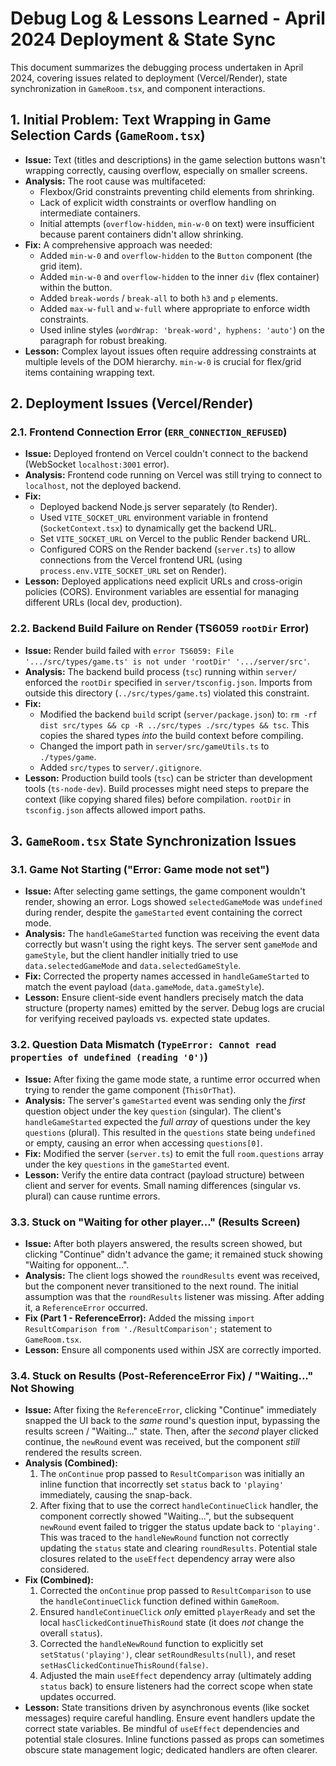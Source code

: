 # Debug Log & Lessons Learned - April 2024 Deployment & State Sync

This document summarizes the debugging process undertaken in April 2024, covering issues related to deployment (Vercel/Render), state synchronization in `GameRoom.tsx`, and component interactions.

## 1. Initial Problem: Text Wrapping in Game Selection Cards (`GameRoom.tsx`)

- **Issue:** Text (titles and descriptions) in the game selection buttons wasn't wrapping correctly, causing overflow, especially on smaller screens.
- **Analysis:** The root cause was multifaceted:
    - Flexbox/Grid constraints preventing child elements from shrinking.
    - Lack of explicit width constraints or overflow handling on intermediate containers.
    - Initial attempts (`overflow-hidden`, `min-w-0` on text) were insufficient because parent containers didn't allow shrinking.
- **Fix:** A comprehensive approach was needed:
    - Added `min-w-0` and `overflow-hidden` to the `Button` component (the grid item).
    - Added `min-w-0` and `overflow-hidden` to the inner `div` (flex container) within the button.
    - Added `break-words` / `break-all` to both `h3` and `p` elements.
    - Added `max-w-full` and `w-full` where appropriate to enforce width constraints.
    - Used inline styles (`wordWrap: 'break-word', hyphens: 'auto'`) on the paragraph for robust breaking.
- **Lesson:** Complex layout issues often require addressing constraints at multiple levels of the DOM hierarchy. `min-w-0` is crucial for flex/grid items containing wrapping text.

## 2. Deployment Issues (Vercel/Render)

### 2.1. Frontend Connection Error (`ERR_CONNECTION_REFUSED`)

- **Issue:** Deployed frontend on Vercel couldn't connect to the backend (WebSocket `localhost:3001` error).
- **Analysis:** Frontend code running on Vercel was still trying to connect to `localhost`, not the deployed backend.
- **Fix:**
    - Deployed backend Node.js server separately (to Render).
    - Used `VITE_SOCKET_URL` environment variable in frontend (`SocketContext.tsx`) to dynamically get the backend URL.
    - Set `VITE_SOCKET_URL` on Vercel to the public Render backend URL.
    - Configured CORS on the Render backend (`server.ts`) to allow connections from the Vercel frontend URL (using `process.env.VITE_SOCKET_URL` set on Render).
- **Lesson:** Deployed applications need explicit URLs and cross-origin policies (CORS). Environment variables are essential for managing different URLs (local dev, production).

### 2.2. Backend Build Failure on Render (TS6059 `rootDir` Error)

- **Issue:** Render build failed with `error TS6059: File '.../src/types/game.ts' is not under 'rootDir' '.../server/src'`.
- **Analysis:** The backend build process (`tsc`) running within `server/` enforced the `rootDir` specified in `server/tsconfig.json`. Imports from outside this directory (`../src/types/game.ts`) violated this constraint.
- **Fix:**
    - Modified the backend `build` script (`server/package.json`) to: `rm -rf dist src/types && cp -R ../src/types ./src/types && tsc`. This copies the shared types *into* the build context before compiling.
    - Changed the import path in `server/src/gameUtils.ts` to `./types/game`.
    - Added `src/types` to `server/.gitignore`.
- **Lesson:** Production build tools (`tsc`) can be stricter than development tools (`ts-node-dev`). Build processes might need steps to prepare the context (like copying shared files) before compilation. `rootDir` in `tsconfig.json` affects allowed import paths.

## 3. `GameRoom.tsx` State Synchronization Issues

### 3.1. Game Not Starting ("Error: Game mode not set")

- **Issue:** After selecting game settings, the game component wouldn't render, showing an error. Logs showed `selectedGameMode` was `undefined` during render, despite the `gameStarted` event containing the correct mode.
- **Analysis:** The `handleGameStarted` function was receiving the event data correctly but wasn't using the right keys. The server sent `gameMode` and `gameStyle`, but the client handler initially tried to use `data.selectedGameMode` and `data.selectedGameStyle`.
- **Fix:** Corrected the property names accessed in `handleGameStarted` to match the event payload (`data.gameMode`, `data.gameStyle`).
- **Lesson:** Ensure client-side event handlers precisely match the data structure (property names) emitted by the server. Debug logs are crucial for verifying received payloads vs. expected state updates.

### 3.2. Question Data Mismatch (`TypeError: Cannot read properties of undefined (reading '0')`)

- **Issue:** After fixing the game mode state, a runtime error occurred when trying to render the game component (`ThisOrThat`).
- **Analysis:** The server's `gameStarted` event was sending only the *first* question object under the key `question` (singular). The client's `handleGameStarted` expected the *full array* of questions under the key `questions` (plural). This resulted in the `questions` state being `undefined` or empty, causing an error when accessing `questions[0]`.
- **Fix:** Modified the server (`server.ts`) to emit the full `room.questions` array under the key `questions` in the `gameStarted` event.
- **Lesson:** Verify the entire data contract (payload structure) between client and server for events. Small naming differences (singular vs. plural) can cause runtime errors.

### 3.3. Stuck on "Waiting for other player..." (Results Screen)

- **Issue:** After both players answered, the results screen showed, but clicking "Continue" didn't advance the game; it remained stuck showing "Waiting for opponent...".
- **Analysis:** The client logs showed the `roundResults` event was received, but the component never transitioned to the next round. The initial assumption was that the `roundResults` listener was missing. After adding it, a `ReferenceError` occurred.
- **Fix (Part 1 - ReferenceError):** Added the missing `import ResultComparison from './ResultComparison';` statement to `GameRoom.tsx`.
- **Lesson:** Ensure all components used within JSX are correctly imported.

### 3.4. Stuck on Results (Post-ReferenceError Fix) / "Waiting..." Not Showing

- **Issue:** After fixing the `ReferenceError`, clicking "Continue" immediately snapped the UI back to the *same* round's question input, bypassing the results screen / "Waiting..." state. Then, after the *second* player clicked continue, the `newRound` event was received, but the component *still* rendered the results screen.
- **Analysis (Combined):**
    1.  The `onContinue` prop passed to `ResultComparison` was initially an inline function that incorrectly set `status` back to `'playing'` immediately, causing the snap-back.
    2.  After fixing that to use the correct `handleContinueClick` handler, the component correctly showed "Waiting...", but the subsequent `newRound` event failed to trigger the status update back to `'playing'`. This was traced to the `handleNewRound` function not correctly updating the `status` state and clearing `roundResults`. Potential stale closures related to the `useEffect` dependency array were also considered.
- **Fix (Combined):**
    1.  Corrected the `onContinue` prop passed to `ResultComparison` to use the `handleContinueClick` function defined within `GameRoom`.
    2.  Ensured `handleContinueClick` *only* emitted `playerReady` and set the local `hasClickedContinueThisRound` state (it does *not* change the overall `status`).
    3.  Corrected the `handleNewRound` function to explicitly set `setStatus('playing')`, clear `setRoundResults(null)`, and reset `setHasClickedContinueThisRound(false)`.
    4.  Adjusted the main `useEffect` dependency array (ultimately adding `status` back) to ensure listeners had the correct scope when state updates occurred.
- **Lesson:** State transitions driven by asynchronous events (like socket messages) require careful handling. Ensure event handlers update the correct state variables. Be mindful of `useEffect` dependencies and potential stale closures. Inline functions passed as props can sometimes obscure state management logic; dedicated handlers are often clearer. 